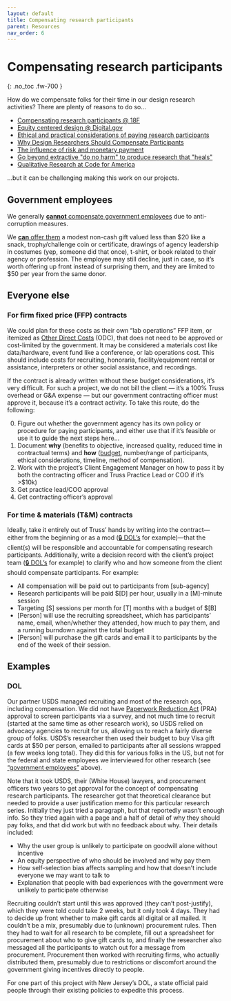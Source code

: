 ```yaml
---
layout: default
title: Compensating research participants
parent: Resources
nav_order: 6
---
```


# Compensating research participants
{: .no_toc .fw-700 }

How do we compensate folks for their time in our design research activities? There are plenty of reasons to do so…
- [Compensating research participants @ 18F](https://ux-guide.18f.gov/research/plan/#compensating-research-participants)
- [Equity centered design @ Digital.gov](https://digital.gov/files/equity-centered-design-julieben.pptx)
- [Ethical and practical considerations of paying research participants](https://www.niehs.nih.gov/research/resources/assets/docs/ethical_and_practical_considerations_of_paying_research_participants_508.pdf)
- [Why Design Researchers Should Compensate Participants](https://medium.com/notes-off-the-grid/why-design-researchers-should-compensate-participants-a65252352f67)
- [The influence of risk and monetary payment](https://jme.bmj.com/content/30/3/293)
- [Go beyond extractive "do no harm" to produce research that "heals"](https://twitter.com/albanvillamil/status/1311687313802645504)
- [Qualitative Research at Code for America](https://info.codeforamerica.org/qualitative-research)

...but it can be challenging making this work on our projects.

## Government employees
We generally [**cannot** compensate government employees](https://www.doi.gov/ethics/gifts) due to anti-corruption measures. 

We [**can** offer them](https://ogc.commerce.gov/sites/default/files/gifts-awae-2020.pdf) a modest non-cash gift valued less than $20 like a snack, trophy/challenge coin or certificate, drawings of agency leadership in costumes (yep, someone did that once), t-shirt, or book related to their agency or profession. The employee may still decline, just in case, so it’s worth offering up front instead of surprising them, and they are limited to $50 per year from the same donor.

## Everyone else

### For firm fixed price (FFP) contracts
We could plan for these costs as their own “lab operations” FFP item, or itemized as [Other Direct Costs](https://www.gsa.gov/cdnstatic/SIN_C541_4D_ODC_Guidance_for_Conferences-Rewrite.pdf) (ODC), that does not need to be approved or cost-limited by the government. It may be considered a materials cost like data/hardware, event fund like a conference, or lab operations cost. This should include costs for recruiting, honoraria, facility/equipment rental or assistance, interpreters or other social assistance, and recordings.

If the contract is already written without these budget considerations, it’s very difficult. For such a project, we do not bill the client — it’s a 100% Truss overhead or G&A expense — but our government contracting officer must approve it, because it’s a contract activity. To take this route, do the following:

0. Figure out whether the government agency has its own policy or procedure for paying participants, and either use that if it’s feasible or use it to guide the next steps here...
0. Document **why** (benefits to objective, increased quality, reduced time in contractual terms) and **how** ([budget](https://ethn.io/incentives/calculator), number/range of participants, ethical considerations, timeline, method of compensation).
0. Work with the project’s Client Engagement Manager on how to pass it by both the contracting officer and Truss Practice Lead or COO if it’s >$10k)
0. Get practice lead/COO approval
0. Get contracting officer’s approval

### For time & materials (T&M) contracts
Ideally, take it entirely out of Truss’ hands by writing into the contract—either from the beginning or as a mod ([🔒 DOL’s](https://drive.google.com/file/d/1Un_A0sPXXN-UXCHaoGTLe9lpfbe67MI7/view) for example)—that the client(s) will be responsible and accountable for compensating research participants. Additionally, write a decision record with the client’s project team ([🔒 DOL’s](https://docs.google.com/document/d/1X1GOyJIhsw9Zs2Qu_CZ7RPHOljUP3HRpFOncALei6c0/edit#heading=h.pjv8vxtpra0j) for example) to clarify who and how someone from the client should compensate participants. For example:

- All compensation will be paid out to participants from [sub-agency]
- Research participants will be paid $[D] per hour, usually in a [M]-minute session
- Targeting [S] sessions per month for [T] months with a budget of $[B]
- [Person] will use the recruiting spreadsheet, which has participants’ name, email, when/whether they attended, how much to pay them, and a running burndown against the total budget
- [Person] will purchase the gift cards and email it to participants by the end of the week of their session.

## Examples

### DOL
Our partner USDS managed recruiting and most of the research ops, including compensation. We did not have [Paperwork Reduction Act](https://pra.digital.gov/) (PRA) approval to screen participants via a survey, and not much time to recruit (started at the same time as other research work), so USDS relied on advocacy agencies to recruit for us, allowing us to reach a fairly diverse group of folks. USDS’s researcher then used their budget to buy Visa gift cards at $50 per person, emailed to participants after all sessions wrapped (a few weeks long total). They did this for various folks in the US, but not for the federal and state employees we interviewed for other research (see [“government employees”](#government-employees) above). 

Note that it took USDS, their (White House) lawyers, and procurement officers two years to get approval for the concept of compensating research participants. The researcher got that theoretical clearance but needed to provide a user justification memo for this particular research series. Initially they just tried a paragraph, but that reportedly wasn’t enough info. So they tried again with a page and a half of detail of why they should pay folks, and that did work but with no feedback about why. Their details included:
- Why the user group is unlikely to participate on goodwill alone without incentive
- An equity perspective of who should be involved and why pay them
- How self-selection bias affects sampling and how that doesn’t include everyone we may want to talk to
- Explanation that people with bad experiences with the government were unlikely to participate otherwise

Recruiting couldn’t start until this was approved (they can’t post-justify), which they were told could take 2 weeks, but it only took 4 days. They had to decide up front whether to make gift cards all digital or all mailed. It couldn’t be a mix, presumably due to (unknown) procurement rules. Then they had to wait for all research to be complete, fill out a spreadsheet for procurement about who to give gift cards to, and finally the researcher also messaged all the participants to watch out for a message from procurement. Procurement then worked with recruiting firms, who actually distributed them, presumably due to restrictions or discomfort around the government giving incentives directly to people.

For one part of this project with New Jersey’s DOL, a state official paid people through their existing policies to expedite this process.
